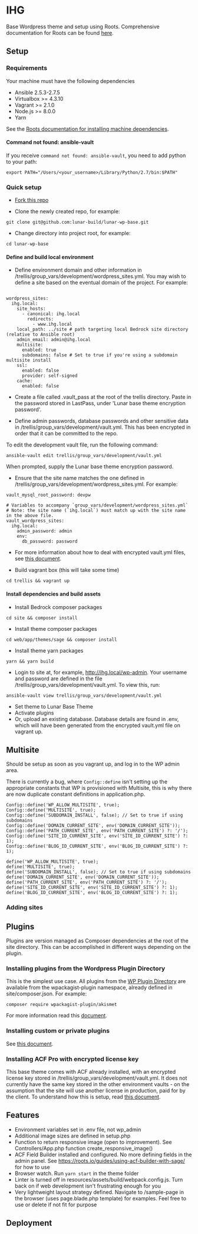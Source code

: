 # IHG

Base Wordpress theme and setup using Roots. Comprehensive documentation for Roots can be found [here](root.io).

## Setup

### Requirements

Your machine must have the following dependencies

- Ansible 2.5.3-2.7.5
- Virtualbox >= 4.3.10
- Vagrant >= 2.1.0
- Node.js >= 8.0.0
- Yarn

See the [Roots documentation for installing machine dependencies](https://roots.io/getting-started/docs/macos-basic-setup/).

#### Command not found: ansible-vault

If you receive `command not found: ansible-vault`, you need to add python to your path:

```
export PATH="/Users/<your_username>/Library/Python/2.7/bin:$PATH"
```

### Quick setup

- [Fork this repo](https://help.github.com/en/github/getting-started-with-github/fork-a-repo)

- Clone the newly created repo, for example:

```
git clone git@github.com:lunar-build/lunar-wp-base.git
```

- Change directory into project root, for example:

```
cd lunar-wp-base
```

#### Define and build local environment

- Define environment domain and other information in /trellis/group_vars/development/wordpress_sites.yml. You may wish to define a site based on the eventual domain of the project. For example:

```

wordpress_sites:
  ihg.local:
    site_hosts:
      - canonical: ihg.local
        redirects:
          - www.ihg.local
    local_path: ../site # path targeting local Bedrock site directory (relative to Ansible root)
    admin_email: admin@ihg.local
    multisite:
      enabled: true
      subdomains: false # Set to true if you're using a subdomain multisite install
    ssl:
      enabled: false
      provider: self-signed
    cache:
      enabled: false
```

- Create a file called .vault_pass at the root of the trellis directory. Paste in the password stored in LastPass, under 'Lunar base theme encryption password'.

- Define admin passwords, database passwords and other sensitive data in /trellis/group_vars/development/vault.yml. This has been encrypted in order that it can be committed to the repo.

To edit the development vault file, run the following command:

```
ansible-vault edit trellis/group_vars/development/vault.yml
```

When prompted, supply the Lunar base theme encryption password.

- Ensure that the site name matches the one defined in /trellis/group_vars/development/wordpress_sites.yml. For example:

```
vault_mysql_root_password: devpw

# Variables to accompany `group_vars/development/wordpress_sites.yml`
# Note: the site name (`ihg.local`) must match up with the site name in the above file.
vault_wordpress_sites:
  ihg.local:
    admin_password: admin
    env:
      db_password: password
```

- For more information about how to deal with encrypted vault.yml files, see [this document](https://roots.io/trellis/docs/vault/).

- Build vagrant box (this will take some time)

```
cd trellis && vagrant up
```

#### Install dependencies and build assets

- Install Bedrock composer packages

```
cd site && composer install
```

- Install theme composer packages

```
cd web/app/themes/sage && composer install
```

- Install theme yarn packages

```
yarn && yarn build
```

- Login to site at, for example, http://ihg.local/wp-admin. Your username and password are defined in the file /trellis/group_vars/development/vault.yml. To view this, run:

```
ansible-vault view trellis/group_vars/development/vault.yml
```

- Set theme to Lunar Base Theme
- Activate plugins
- Or, upload an existing database. Database details are found in .env, which will have been generated from the encrypted vault.yml file on vagrant up.

## Multisite

Should be setup as soon as you vagrant up, and log in to the WP admin area.

There is currently a bug, where `Config::define` isn't setting up the appropriate constants that WP is provisioned with Multisite, this is why there are now duplicate constant definitions in application.php.

```
Config::define('WP_ALLOW_MULTISITE', true);
Config::define('MULTISITE', true);
Config::define('SUBDOMAIN_INSTALL', false); // Set to true if using subdomains
Config::define('DOMAIN_CURRENT_SITE', env('DOMAIN_CURRENT_SITE'));
Config::define('PATH_CURRENT_SITE', env('PATH_CURRENT_SITE') ?: '/');
Config::define('SITE_ID_CURRENT_SITE', env('SITE_ID_CURRENT_SITE') ?: 1);
Config::define('BLOG_ID_CURRENT_SITE', env('BLOG_ID_CURRENT_SITE') ?: 1);

define('WP_ALLOW_MULTISITE', true);
define('MULTISITE', true);
define('SUBDOMAIN_INSTALL', false); // Set to true if using subdomains
define('DOMAIN_CURRENT_SITE', env('DOMAIN_CURRENT_SITE'));
define('PATH_CURRENT_SITE', env('PATH_CURRENT_SITE') ?: '/');
define('SITE_ID_CURRENT_SITE', env('SITE_ID_CURRENT_SITE') ?: 1);
define('BLOG_ID_CURRENT_SITE', env('BLOG_ID_CURRENT_SITE') ?: 1);
```

### Adding sites

## Plugins

Plugins are version managed as Composer dependencies at the root of the site directory. This can be accomplished in different ways depending on the plugin.

### Installing plugins from the Wordpress Plugin Directory

This is the simplest use case. All plugins from the [WP Plugin Directory](https://wordpress.org/plugins/) are available from the wpackagist-plugin namespace, already defined in site/composer.json. For example:

```
composer require wpackagist-plugin/akismet
```

For more information read this [document](https://roots.io/bedrock/docs/composer/).

### Installing custom or private plugins

See [this document](https://roots.io/wordpress-plugins-with-composer/).

### Installing ACF Pro with encrypted license key

This base theme comes with ACF already installed, with an encrypted license key stored in /trellis/group_vars/development/vault.yml. It does not currently have the same key stored in the other environment vaults - on the assumption that the site will use another license in production, paid for by the client. To understand how this is setup, read [this document](https://roots.io/guides/acf-pro-as-a-composer-dependency-with-encrypted-license-key/).

## Features

- Environment variables set in .env file, not wp_admin
- Additional image sizes are defined in setup.php
- Function to return responsive image (open to improvement). See Controllers/App.php function create_responsive_image()
- ACF Field Builder installed and configured. No more defining fields in the admin panel. See https://roots.io/guides/using-acf-builder-with-sage/ for how to use
- Browser watch. Run `yarn start` in the theme folder
- Linter is turned off in resources/assets/build/webpack.config.js. Turn back on if web development isn't frustrating enough for you
- Very lightweight layout strategy defined. Navigate to /sample-page in the browser (uses page.blade.php template) for examples. Feel free to use or delete if not fit for purpose

## Deployment
